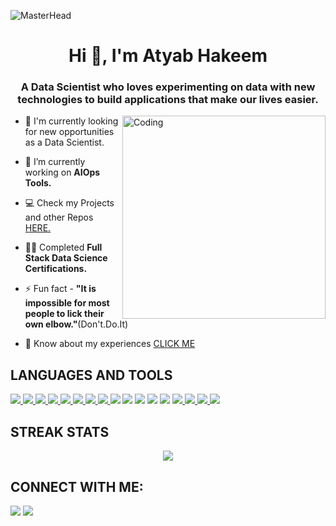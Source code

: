 ![MasterHead](https://frogdesign.nyc3.cdn.digitaloceanspaces.com/wp-content/uploads/2020/08/04192430/AI_designing-with-data.gif)

<h1 align="center">Hi 👋, I'm Atyab Hakeem</h1>
<h3 align="center">A Data Scientist who loves experimenting on data with new technologies to build applications that make our lives easier.</h3>
<img align="right" alt="Coding" width="325" src="https://i.pinimg.com/originals/77/29/f4/7729f4ebf5dd3d6754dee0ed5837ef77.gif">

- 💼 I'm currently looking for new opportunities as a Data Scientist.

- 🌱 I’m currently working on **AIOps Tools.**

- 💻 Check my Projects and other Repos [HERE.](https://github.com/Intuitive-Brilliance/Portfolio/blob/main/README.md)

- 👨‍💻 Completed **Full Stack Data Science Certifications.** 

- ⚡ Fun fact - **"It is impossible for most people to lick their own elbow."**(Don't.Do.It)

- 📄 Know about my experiences [CLICK ME](https://drive.google.com/file/d/1cn7-yvoHPvyQFBofO5-IdqsButvNYkgo/view)

## **LANGUAGES AND TOOLS**

<p align="left"> 
    <a href="https://www.python.org" target="_blank"> <img src="https://img.shields.io/badge/python-3670A0?style=for-the-badge&logo=python&logoColor=ffdd54"/> </a>
        <a href="https://numpy.org/" target="_blank"> <img src="https://img.shields.io/badge/numpy-%23013243.svg?style=for-the-badge&logo=numpy&logoColor=white"> </a>
    <a href="https://pandas.pydata.org/" target="_blank"> <img src="https://img.shields.io/badge/pandas-%23150458.svg?style=for-the-badge&logo=pandas&logoColor=white"      /> </a> 
    <a href="https://plotly.com/" target="_blank"> <img src="https://img.shields.io/badge/Plotly-%233F4F75.svg?style=for-the-badge&logo=plotly&logoColor=white"/> </a>
        <a href="https://www.mysql.com/" target="_blank"> <img src="https://img.shields.io/badge/MySQL-00000F?style=for-the-badge&logo=mysql&logoColor=white"/> </a>
    <a href="https://www.mongodb.com/" target="_blank"> <img src="https://img.shields.io/badge/MongoDB-%234ea94b.svg?style=for-the-badge&logo=mongodb&logoColor=white"/> </a>
    <a href="https://jupyter.org/" target="_blank"> <img src="https://img.shields.io/badge/Jupyter-F37626.svg?&style=for-the-badge&logo=Jupyter&logoColor=white"/> </a>
    <a href="https://scikit-learn.org/stable/" target="_blank"> <img src="https://img.shields.io/badge/scikit--learn-%23F7931E.svg?style=for-the-badge&logo=scikit-learn&logoColor=white"/> </a> 
    <img src="https://img.shields.io/badge/TensorFlow-FF6F00?style=for-the-badge&logo=tensorflow&logoColor=white"/> </a> 
    <img src="https://img.shields.io/badge/Keras-FF0000?style=for-the-badge&logo=keras&logoColor=white"/></a>
    <img src="https://img.shields.io/badge/PyTorch-EE4C2C?style=for-the-badge&logo=pytorch&logoColor=white"/> </a>
    <img src="https://img.shields.io/badge/Amazon_AWS-FF9900?style=for-the-badge&logo=amazonaws&logoColor=white"/></a>
    <a href="https://flask.palletsprojects.com/en/2.1.x/" target="_blank"> <img src="https://img.shields.io/badge/Flask-000000?style=for-the-badge&logo=flask&logoColor=white"/></a>
    <a href="https://www.docker.com/" target="_blank"> <img src="https://img.shields.io/badge/Docker-2CA5E0?style=for-the-badge&logo=docker&logoColor=white"/> </a>
    <a href="https://www.heroku.com" target="_blank"> <img src="https://img.shields.io/badge/Heroku-430098?style=for-the-badge&logo=heroku&logoColor=white"/> </a>
    <a href="https://www.microsoft.com/en-in/microsoft-365/excel" target="_blank"> <img src="https://img.shields.io/badge/Excel-217346?style=for-the-badge&logo=microsoft-excel&logoColor=white"/> </a> 
    <a href="https://powerbi.microsoft.com/en-au/" target="_blank"> <img src="https://img.shields.io/badge/PowerBI-F2C811?style=for-the-badge&logo=Power%20BI&logoColor=white"/> </a>
</p>

## **STREAK STATS**
<p align = 'center'>
    <img src='https://github-readme-streak-stats.herokuapp.com?user=intuitive-brilliance&theme=dark&hide_border=true'>
</p>

## **CONNECT WITH ME**:
<p align="left">
<a href = "https://www.linkedin.com/in/hakeem-atyab/"><img src="https://img.shields.io/badge/LinkedIn-0077B5?style=for-the-badge&logo=linkedin&logoColor=white"/></a>
<a href = "mailto: hakeematyab.mobile@gmail.com"><img src="https://img.shields.io/badge/Gmail-D14836?style=for-the-badge&logo=gmail&logoColor=white"/></a>
<br>
</a>
  
